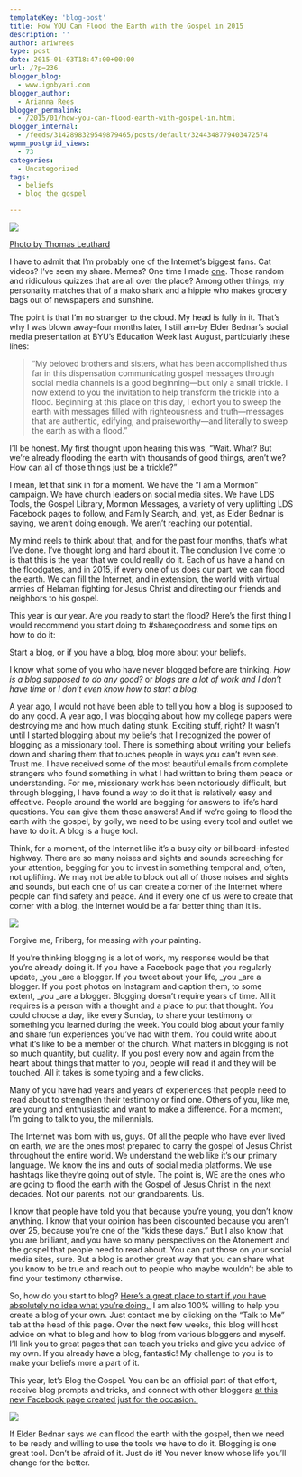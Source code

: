 ```yaml
---
templateKey: 'blog-post'
title: How YOU Can Flood the Earth with the Gospel in 2015
description: ''
author: ariwrees
type: post
date: 2015-01-03T18:47:00+00:00
url: /?p=236
blogger_blog:
  - www.igobyari.com
blogger_author:
  - Arianna Rees
blogger_permalink:
  - /2015/01/how-you-can-flood-earth-with-gospel-in.html
blogger_internal:
  - /feeds/3142898329549879465/posts/default/3244348779403472574
wpmm_postgrid_views:
  - 73
categories:
  - Uncategorized
tags:
  - beliefs
  - blog the gospel

---
```

[![](https://www.igobyari.com/wp-content/uploads/2015/01/blogthegosppost.jpg)](https://www.igobyari.com/wp-content/uploads/2015/01/blogthegosppost.jpg)

[Photo by Thomas Leuthard](https://www.flickr.com/photos/thomasleuthard/)

I have to admit that I’m probably one of the Internet’s biggest fans. Cat videos? I’ve seen my share. Memes? One time I made [one](https://www.facebook.com/photo.php?fbid=345323658833306&set=a.100233640008977.296.100000670230066&type=3&theater). Those random and ridiculous quizzes that are all over the place? Among other things, my personality matches that of a mako shark and a hippie who makes grocery bags out of newspapers and sunshine. 

The point is that I’m no stranger to the cloud. My head is fully in it. That’s why I was blown away–four months later, I still am–by Elder Bednar’s social media presentation at BYU’s Education Week last August, particularly these lines:

> “My beloved brothers and sisters, what has been accomplished thus far in this dispensation communicating gospel messages through social media channels is a good beginning—but only a small trickle. I now extend to you the invitation to help transform the trickle into a flood. Beginning at this place on this day, I exhort you to sweep the earth with messages filled with righteousness and truth—messages that are authentic, edifying, and praiseworthy—and literally to sweep the earth as with a flood.”

  

I’ll be honest. My first thought upon hearing this was, “Wait. What? But we’re already flooding the earth with thousands of good things, aren’t we? How can all of those things just be a trickle?”    
  
I mean, let that sink in for a moment. We have the “I am a Mormon” campaign. We have church leaders on social media sites. We have LDS Tools, the Gospel Library, Mormon Messages, a variety of very uplifting LDS Facebook pages to follow, and Family Search, and, yet, as Elder Bednar is saying, we aren’t doing enough. We aren’t reaching our potential.   
  
My mind reels to think about that, and for the past four months, that’s what I’ve done. I’ve thought long and hard about it. The conclusion I’ve come to is that this is the year that we could really do it. Each of us have a hand on the floodgates, and in 2015, if every one of us does our part, we can flood the earth. We can fill the Internet, and in extension, the world with virtual armies of Helaman fighting for Jesus Christ and directing our friends and neighbors to his gospel.     
  
This year is our year. Are you ready to start the flood? Here’s the first thing I would recommend you start doing to #sharegoodness and some tips on how to do it: 

Start a blog, or if you have a blog, blog more about your beliefs. 

I know what some of you who have never blogged before are thinking. _How is a blog supposed to do any good?_ or _blogs are a lot of work and I don’t have time_ or _I don’t even know how to start a blog._

A year ago, I would not have been able to tell you how a blog is supposed to do any good. A year ago, I was blogging about how my college papers were destroying me and how much dating stunk. Exciting stuff, right? It wasn’t until I started blogging about my beliefs that I recognized the power of blogging as a missionary tool. There is something about writing your beliefs down and sharing them that touches people in ways you can’t even see. Trust me. I have received some of the most beautiful emails from complete strangers who found something in what I had written to bring them peace or understanding. For me, missionary work has been notoriously difficult, but through blogging, I have found a way to do it that is relatively easy and effective. People around the world are begging for answers to life’s hard questions. You can give them those answers! And if we’re going to flood the earth with the gospel, by golly, we need to be using every tool and outlet we have to do it. A blog is a huge tool. 

Think, for a moment, of the Internet like it’s a busy city or billboard-infested highway. There are so many noises and sights and sounds screeching for your attention, begging for you to invest in something temporal and, often, not uplifting. We may not be able to block out all of those noises and sights and sounds, but each one of us can create a corner of the Internet where people can find safety and peace. And if every one of us were to create that corner with a blog, the Internet would be a far better thing than it is. 

[![](https://www.igobyari.com/wp-content/uploads/2015/01/blog2Barmy.jpg)](https://www.igobyari.com/wp-content/uploads/2015/01/blog2Barmy.jpg)

Forgive me, Friberg, for messing with your painting. 

If you’re thinking blogging is a lot of work, my response would be that you’re already doing it. If you have a Facebook page that you regularly update, _you _are a blogger. If you tweet about your life, _you _are a blogger. If you post photos on Instagram and caption them, to some extent, _you _are a blogger. Blogging doesn’t require years of time. All it requires is a person with a thought and a place to put that thought. You could choose a day, like every Sunday, to share your testimony or something you learned during the week. You could blog about your family and share fun experiences you’ve had with them. You could write about what it’s like to be a member of the church. What matters in blogging is not so much quantity, but quality. If you post every now and again from the heart about things that matter to you, people will read it and they will be touched. All it takes is some typing and a few clicks. 

Many of you have had years and years of experiences that people need to read about to strengthen their testimony or find one. Others of you, like me, are young and enthusiastic and want to make a difference. For a moment, I’m going to talk to you, the millennials. 

The Internet was born with us, guys. Of all the people who have ever lived on earth, _we_ are the ones most prepared to carry the gospel of Jesus Christ throughout the entire world. We understand the web like it’s our primary language. We know the ins and outs of social media platforms. We use hashtags like they’re going out of style. The point is, WE are the ones who are going to flood the earth with the Gospel of Jesus Christ in the next decades. Not our parents, not our grandparents. Us. 

I know that people have told you that because you’re young, you don’t know anything. I know that your opinion has been discounted because you aren’t over 25, because you’re one of the “kids these days.” But I also know that you are brilliant, and you have so many perspectives on the Atonement and the gospel that people need to read about. You can put those on your social media sites, sure. But a blog is another great way that you can share what you know to be true and reach out to people who maybe wouldn’t be able to find your testimony otherwise.  

So, how do you start to blog? [Here’s a great place to start if you have absolutely no idea what you’re doing. ](http://www.dummies.com/how-to/content/how-to-create-your-first-blog-using-blogger.html) I am also 100% willing to help you create a blog of your own. Just contact me by clicking on the “Talk to Me” tab at the head of this page. Over the next few weeks, this blog will host advice on what to blog and how to blog from various bloggers and myself. I’ll link you to great pages that can teach you tricks and give you advice of my own. If you already have a blog, fantastic! My challenge to you is to make your beliefs more a part of it.

This year, let’s Blog the Gospel. You can be an official part of that effort, receive blog prompts and tricks, and connect with other bloggers [at this new Facebook page created just for the occasion. ](https://www.facebook.com/pages/Blog-the-Gospel/878378612182299)

[![](https://www.igobyari.com/wp-content/uploads/2015/01/blog2Bthe2Bgospel2Bbutton3.png)](https://www.igobyari.com/wp-content/uploads/2015/01/blog2Bthe2Bgospel2Bbutton3.png)

If Elder Bednar says we can flood the earth with the gospel, then we need to be ready and willing to use the tools we have to do it. Blogging is one great tool. Don’t be afraid of it. Just do it! You never know whose life you’ll change for the better.